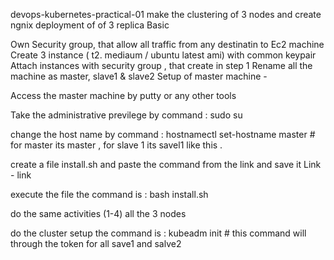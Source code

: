 devops-kubernetes-practical-01
make the clustering of 3 nodes and create ngnix deployment of of 3 replica
Basic

Own Security group, that allow all traffic from any destinatin to Ec2 machine
Create 3 instance ( t2. mediaum / ubuntu latest ami) with common keypair
Attach instances with security group , that create in step 1
Rename all the machine as master, slave1 & slave2
Setup of master machine -

Access the master machine by putty or any other tools

Take the administrative previlege by command : sudo su

change the host name by command : hostnamectl set-hostname master # for master its master , for slave 1 its savel1 like this .

create a file install.sh and paste the command from the link and save it Link - link

execute the file the command is : bash install.sh

do the same activities (1-4) all the 3 nodes

do the cluster setup the command is : kubeadm init # this command will through the token for all save1 and salve2

